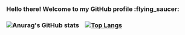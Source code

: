 <h3>Hello there! Welcome to my GitHub profile :flying_saucer: <h3>

![Anurag's GitHub stats](https://github-readme-stats.vercel.app/api?username=giadagabriele&show_icons=true&theme=swift&hide_rank=true&include_all_commits=true&custom_title=Stats)&nbsp;&nbsp;&nbsp;&nbsp;[![Top Langs](https://github-readme-stats.vercel.app/api/top-langs/?username=giadagabriele&layout=compact)](https://github.com/anuraghazra/github-readme-stats)


